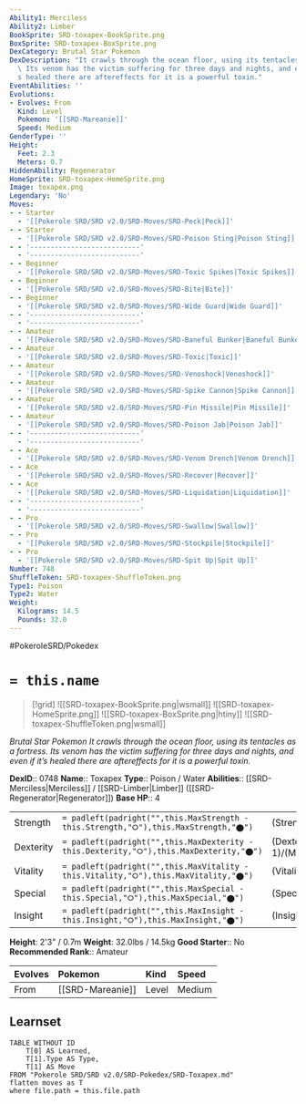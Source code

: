 ```yaml
---
Ability1: Merciless
Ability2: Limber
BookSprite: SRD-toxapex-BookSprite.png
BoxSprite: SRD-toxapex-BoxSprite.png
DexCategory: Brutal Star Pokemon
DexDescription: "It crawls through the ocean floor, using its tentacles as a fortress.\
  \ Its venom has the victim suffering for three days and nights, and even if it\u2019\
  s healed there are aftereffects for it is a powerful toxin."
EventAbilities: ''
Evolutions:
- Evolves: From
  Kind: Level
  Pokemon: '[[SRD-Mareanie]]'
  Speed: Medium
GenderType: ''
Height:
  Feet: 2.3
  Meters: 0.7
HiddenAbility: Regenerator
HomeSprite: SRD-toxapex-HomeSprite.png
Image: toxapex.png
Legendary: 'No'
Moves:
- - Starter
  - '[[Pokerole SRD/SRD v2.0/SRD-Moves/SRD-Peck|Peck]]'
- - Starter
  - '[[Pokerole SRD/SRD v2.0/SRD-Moves/SRD-Poison Sting|Poison Sting]]'
- - '---------------------------'
  - '---------------------------'
- - Beginner
  - '[[Pokerole SRD/SRD v2.0/SRD-Moves/SRD-Toxic Spikes|Toxic Spikes]]'
- - Beginner
  - '[[Pokerole SRD/SRD v2.0/SRD-Moves/SRD-Bite|Bite]]'
- - Beginner
  - '[[Pokerole SRD/SRD v2.0/SRD-Moves/SRD-Wide Guard|Wide Guard]]'
- - '---------------------------'
  - '---------------------------'
- - Amateur
  - '[[Pokerole SRD/SRD v2.0/SRD-Moves/SRD-Baneful Bunker|Baneful Bunker]]'
- - Amateur
  - '[[Pokerole SRD/SRD v2.0/SRD-Moves/SRD-Toxic|Toxic]]'
- - Amateur
  - '[[Pokerole SRD/SRD v2.0/SRD-Moves/SRD-Venoshock|Venoshock]]'
- - Amateur
  - '[[Pokerole SRD/SRD v2.0/SRD-Moves/SRD-Spike Cannon|Spike Cannon]]'
- - Amateur
  - '[[Pokerole SRD/SRD v2.0/SRD-Moves/SRD-Pin Missile|Pin Missile]]'
- - Amateur
  - '[[Pokerole SRD/SRD v2.0/SRD-Moves/SRD-Poison Jab|Poison Jab]]'
- - '---------------------------'
  - '---------------------------'
- - Ace
  - '[[Pokerole SRD/SRD v2.0/SRD-Moves/SRD-Venom Drench|Venom Drench]]'
- - Ace
  - '[[Pokerole SRD/SRD v2.0/SRD-Moves/SRD-Recover|Recover]]'
- - Ace
  - '[[Pokerole SRD/SRD v2.0/SRD-Moves/SRD-Liquidation|Liquidation]]'
- - '---------------------------'
  - '---------------------------'
- - Pro
  - '[[Pokerole SRD/SRD v2.0/SRD-Moves/SRD-Swallow|Swallow]]'
- - Pro
  - '[[Pokerole SRD/SRD v2.0/SRD-Moves/SRD-Stockpile|Stockpile]]'
- - Pro
  - '[[Pokerole SRD/SRD v2.0/SRD-Moves/SRD-Spit Up|Spit Up]]'
Number: 748
ShuffleToken: SRD-toxapex-ShuffleToken.png
Type1: Poison
Type2: Water
Weight:
  Kilograms: 14.5
  Pounds: 32.0
---
```


#PokeroleSRD/Pokedex

# `= this.name`

> [!grid]
> ![[SRD-toxapex-BookSprite.png|wsmall]]
> ![[SRD-toxapex-HomeSprite.png]]
> ![[SRD-toxapex-BoxSprite.png|htiny]]
> ![[SRD-toxapex-ShuffleToken.png|wsmall]]


*Brutal Star Pokemon*
*It crawls through the ocean floor, using its tentacles as a fortress. Its venom has the victim suffering for three days and nights, and even if it’s healed there are aftereffects for it is a powerful toxin.*

**DexID**:: 0748
**Name**:: Toxapex
**Type**:: Poison / Water
**Abilities**:: [[SRD-Merciless|Merciless]] / [[SRD-Limber|Limber]] ([[SRD-Regenerator|Regenerator]])
**Base HP**:: 4

|           |                                                                                        |                                          |
| --------- | -------------------------------------------------------------------------------------- | ---------------------------------------- |
| Strength  | `= padleft(padright("",this.MaxStrength - this.Strength,"⭘"),this.MaxStrength,"⬤")`    | (Strength::2)/(MaxStrength::4)   |
| Dexterity | `= padleft(padright("",this.MaxDexterity - this.Dexterity,"⭘"),this.MaxDexterity,"⬤")` | (Dexterity:: 1)/(MaxDexterity::3) |
| Vitality  | `= padleft(padright("",this.MaxVitality - this.Vitality,"⭘"),this.MaxVitality,"⬤")`    | (Vitality::3)/(MaxVitality::7)   |
| Special   | `= padleft(padright("",this.MaxSpecial - this.Special,"⭘"),this.MaxSpecial,"⬤")`       | (Special::2)/(MaxSpecial::4)     |
| Insight   | `= padleft(padright("",this.MaxInsight - this.Insight,"⭘"),this.MaxInsight,"⬤")`       | (Insight::3)/(MaxInsight::6)     |

**Height**: 2'3" / 0.7m
**Weight**: 32.0lbs / 14.5kg
**Good Starter**:: No
**Recommended Rank**:: Amateur

| Evolves   | Pokemon          | Kind   | Speed   |
|:----------|:-----------------|:-------|:--------|
| From      | [[SRD-Mareanie]] | Level  | Medium  |

## Learnset

```dataview
TABLE WITHOUT ID
    T[0] AS Learned,
    T[1].Type AS Type,
    T[1] AS Move
FROM "Pokerole SRD/SRD v2.0/SRD-Pokedex/SRD-Toxapex.md"
flatten moves as T
where file.path = this.file.path
```
